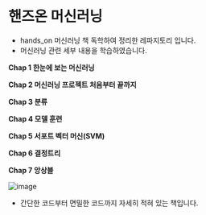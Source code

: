 # 핸즈온 머신러닝
- hands_on 머신러닝 책 독학하여 정리한 레파지토리 입니다.
- 머신러닝 관련 세부 내용을 학습하였습니다.

**Chap 1 한눈에 보는 머신러닝**

**Chap 2 머신러닝 프로젝트 처음부터 끝까지**

**Chap 3 분류**

**Chap 4 모델 훈련**

**Chap 5 서포트 벡터 머신(SVM)**

**Chap 6 결정트리**

**Chap 7 앙상블**


![image](https://user-images.githubusercontent.com/101409953/212378101-160e78d6-78c9-45b9-b6df-49401e496765.png)


- 간단한 코드부터 면밀한 코드까지 자세히 적혀 있는 책입니다.

